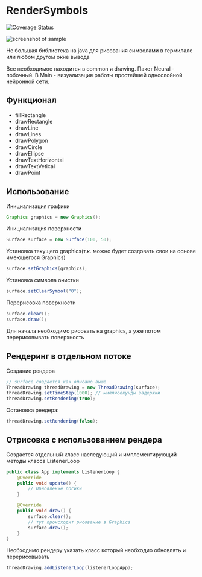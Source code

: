 # RenderSymbols

[![Coverage Status](https://coveralls.io/repos/github/Winster332/RenderSymbols/badge.svg?branch=master)](https://coveralls.io/github/Winster332/RenderSymbols?branch=master)

![screenshot of sample](https://pp.vk.me/c604821/v604821939/20236/UG2-GZfaurQ.jpg)

Не большая библиотека на java для рисования символами в термилале или любом другом окне вывода

Все необходимое находится в common и drawing.
Пакет Neural - побочный. В Main - визуализация работы простейшей однослойной нейронной сети.

## Функционал
* fillRectangle
* drawRectangle
* drawLine
* drawLines
* drawPolygon
* drawCircle
* drawEllipse
* drawTextHorizontal
* drawTextVetical
* drawPoint

## Использование

Инициализация графики
```java
Graphics graphics = new Graphics();
```

Инициализация поверхности
```java
Surface surface = new Surface(100, 50);
```

Установка текущего graphics(т.к. можно будет создовать свои на основе имеющегося Graphics)
```java
surface.setGraphics(graphics);
```

Установка символа очистки
```java
surface.setClearSymbol("0");
```

Перерисовка поверхности
```java
surface.clear();
surface.draw();
```

Для начала необходимо рисовать на graphics, а уже потом перерисовывать поверхность

## Рендеринг в отдельном потоке

Создание рендера
```java
// surface создается как описано выше
ThreadDrawing threadDrawing = new ThreadDrawing(surface);
threadDrawing.setTimeStep(1000); // миллисекунды задержки
threadDrawing.setRendering(true);
```
Остановка рендера:
```java
threadDrawing.setRendering(false);
```

## Отрисовка с использованием рендера

Создается отдельный класс наследующий и имплементирующий методы класса ListenerLoop
```java
public class App implements ListenerLoop {
    @Override
    public void update() {
        // Обновление логики
    }

    @Override
    public void draw() {
        surface.clear();
        // тут происходит рисование в Graphics
        surface.draw();
    }
}
```

Необходимо рендеру указать класс который необходио обновлять и перерисовывать
```java
threadDrawing.addListenerLoop(listenerLoopApp);
```

